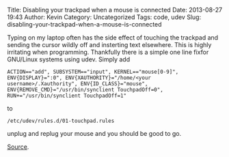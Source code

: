 Title: Disabling your trackpad when a mouse is connected
Date: 2013-08-27 19:43
Author: Kevin
Category: Uncategorized
Tags: code, udev
Slug: disabling-your-trackpad-when-a-mouse-is-connected

Typing on my laptop often has the side effect of touching the trackpad
and sending the cursor wildly off and insterting text elsewhere. This is
highly irritating when programming. Thankfully there is a simple one
line fixfor GNU/Linux systems using udev. Simply add

    ACTION=="add", SUBSYSTEM=="input", KERNEL=="mouse[0-9]", ENV{DISPLAY}=":0", ENV{XAUTHORITY}="/home/<your username>/.Xauthority", ENV{ID_CLASS}="mouse", ENV{REMOVE_CMD}="/usr/bin/synclient TouchpadOff=0", RUN+="/usr/bin/synclient TouchpadOff=1"

to

    /etc/udev/rules.d/01-touchpad.rules

unplug and replug your mouse and you should be good to go.

[Source](http://https://wiki.archlinux.org/index.php/Synaptics#Disable_touchpad_upon_external_mouse_detection).
